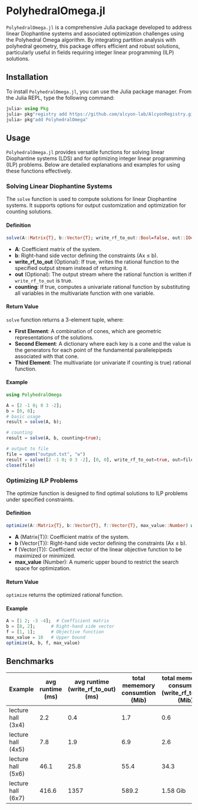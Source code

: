# PolyhedralOmega.jl

`PolyhedralOmega.jl` is a comprehensive Julia package developed to address linear Diophantine systems and associated optimization challenges using the Polyhedral Omega algorithm. By integrating partition analysis with polyhedral geometry, this package offers efficient and robust solutions, particularly useful in fields requiring integer linear programming (ILP) solutions.

## Installation

To install `PolyhedralOmega.jl`, you can use the Julia package manager. From the Julia REPL, type the following command:

```julia
julia> using Pkg
julia> pkg"registry add https://github.com/alcyon-lab/AlcyonRegistry.git"
julia> pkg"add PolyhedralOmega"
```

## Usage
`PolyhedralOmega.jl` provides versatile functions for solving linear Diophantine systems (LDS) and for optimizing integer linear programming (ILP) problems. Below are detailed explanations and examples for using these functions effectively.

### Solving Linear Diophantine Systems
The `solve` function is used to compute solutions for linear Diophantine systems. It supports options for output customization and optimization for counting solutions.


#### Definition

```julia
solve(A::Matrix{T}, b::Vector{T}; write_rf_to_out::Bool=false, out::IO=stdout, counting::Bool=false) where {T<:Union{Number,Value,Rational}}
```

- **A**: Coefficient matrix of the system.
- **b**: Right-hand side vector defining the constraints (Ax ≤ b).
- **write_rf_to_out** (Optional): If true, writes the rational function to the specified output stream instead of returning it.
- **out** (Optional): The output stream where the rational function is written if `write_rf_to_out` is true.
- **counting**: If true, computes a univariate rational function by substituting all variables in the multivariate function with one variable.

#### Return Value
`solve` function returns a 3-element tuple, where:
- **First Element**: A combination of cones, which are geometric representations of the solutions.
- **Second Element**: A dictionary where each key is a cone and the value is the generators for each point of the fundamental parallelepipeds associated with that cone.
- **Third Element**: The multivariate (or univariate if counting is true) rational function.

#### Example
   ```julia
   using PolyhedralOmega

   A = [2 -1 0; 0 3 -2];
   b = [0, 0];
   # basic usage
   result = solve(A, b);

   # counting
   result = solve(A, b, counting=true);

   # output to file
   file = open("output.txt", "w")
   result = solve([2 -1 0; 0 3 -2], [0, 0], write_rf_to_out=true, out=file)
   close(file)
   ```


### Optimizing ILP Problems
The optimize function is designed to find optimal solutions to ILP problems under specified constraints.


#### Definition

```julia
optimize(A::Matrix{T}, b::Vector{T}, f::Vector{T}, max_value::Number) where {T<:Union{Number,Value,Rational}}
```

- **A** (Matrix{T}): Coefficient matrix of the system.
- **b** (Vector{T}): Right-hand side vector defining the constraints (Ax ≤ b).
- **f** (Vector{T}): Coefficient vector of the linear objective function to be maximized or minimized.
- **max_value** (Number): A numeric upper bound to restrict the search space for optimization.

#### Return Value
`optimize` returns the optimized rational function.

#### Example
```julia
A = [1 2; -3 -4];  # Coefficient matrix
b = [8, 2];      # Right-hand side vector
f = [1, 1];      # Objective function
max_value = 10   # Upper bound
optimize(A, b, f, max_value)
```

## Benchmarks

|       Example       | avg runtime (ms) | avg runtime (write_rf_to_out) (ms) | total mememory consumtion (Mib) | total mememory consumtion (write_rf_to_out) (Mib) |
|--------------------|------------------|------------------------------------|---------------------------------|---------------------------------------------------|
| lecture hall (3x4) | 2.2              | 0.4                                | 1.7                             | 0.6                                               |
| lecture hall (4x5) | 7.8              | 1.9                                | 6.9                             | 2.6                                               |
| lecture hall (5x6) | 46.1             | 25.8                               | 55.4                            | 34.3                                              |
| lecture hall (6x7) | 416.6            | 1357                               | 589.2                           | 1.58 Gib                                          |
